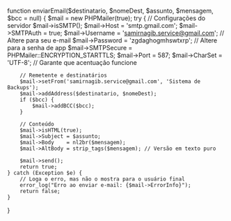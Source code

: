 function enviarEmail($destinatario, $nomeDest, $assunto, $mensagem, $bcc = null) {
    $mail = new PHPMailer(true);
    try {
        // Configurações do servidor
        $mail->isSMTP();
        $mail->Host       = 'smtp.gmail.com';
        $mail->SMTPAuth   = true;
        $mail->Username   = 'samirnagib.service@gmail.com'; // Altere para seu e-mail
        $mail->Password   = 'zgdaghogmhswtxrp';     // Altere para a senha de app
        $mail->SMTPSecure = PHPMailer::ENCRYPTION_STARTTLS;
        $mail->Port       = 587;
        $mail->CharSet    = 'UTF-8'; // Garante que acentuação funcione

        // Remetente e destinatários
        $mail->setFrom('samirnagib.service@gmail.com', 'Sistema de Backups');
        $mail->addAddress($destinatario, $nomeDest);
        if ($bcc) {
            $mail->addBCC($bcc);
        }

        // Conteúdo
        $mail->isHTML(true);
        $mail->Subject = $assunto;
        $mail->Body    = nl2br($mensagem);
        $mail->AltBody = strip_tags($mensagem); // Versão em texto puro

        $mail->send();
        return true;
    } catch (Exception $e) {
        // Loga o erro, mas não o mostra para o usuário final
        error_log("Erro ao enviar e-mail: {$mail->ErrorInfo}");
        return false;
    }
}